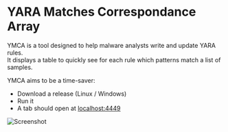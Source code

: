# YARA Matches Correspondance Array

YMCA is a tool designed to help malware analysts write and update YARA rules.  
It displays a table to quickly see for each rule which patterns match a list of samples.

YMCA aims to be a time-saver:
- Download a release (Linux / Windows)
- Run it
- A tab should open at [localhost:4449](http://localhost:4449/)

![Screenshot](https://user-images.githubusercontent.com/29152432/151853523-c7154cc9-38e2-4124-a719-6b82ef466c9f.png)
